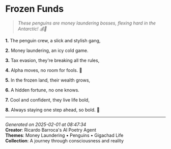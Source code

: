 # Frozen Funds

> *These penguins are money laundering bosses, flexing hard in the Antarctic! 💰🐧*

**1.** The penguin crew, a slick and stylish gang,


**2.** Money laundering, an icy cold game.


**3.** Tax evasion, they're breaking all the rules,


**4.** Alpha moves, no room for fools. 💸


**5.** In the frozen land, their wealth grows,


**6.** A hidden fortune, no one knows.


**7.** Cool and confident, they live life bold,


**8.** Always staying one step ahead, so bold. 🐧



---

*Generated on 2025-02-01 at 08:47:34*  
**Creator**: Ricardo Barroca's AI Poetry Agent  
**Themes**: Money Laundering • Penguins • Gigachad Life  
**Collection**: A journey through consciousness and reality